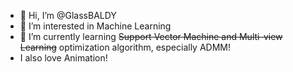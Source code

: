 - 👋 Hi, I’m @GlassBALDY
- 👀 I’m interested in Machine Learning
- 🌱 I’m currently learning ~~Support Vector Machine and Multi-view Learning~~ optimization algorithm, especially ADMM!
- I also love Animation!

<!---
GlassBALDY/GlassBALDY is a ✨ special ✨ repository because its `README.md` (this file) appears on your GitHub profile.
You can click the Preview link to take a look at your changes.
--->
